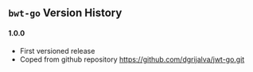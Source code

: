 ## `bwt-go` Version History

#### 1.0.0

* First versioned release
* Coped from github repository https://github.com/dgrijalva/jwt-go.git